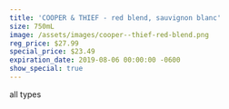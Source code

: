 ```yaml
---
title: 'COOPER & THIEF - red blend, sauvignon blanc'
size: 750mL
image: /assets/images/cooper--thief-red-blend.png
reg_price: $27.99
special_price: $23.49
expiration_date: 2019-08-06 00:00:00 -0600
show_special: true
---
```


all types